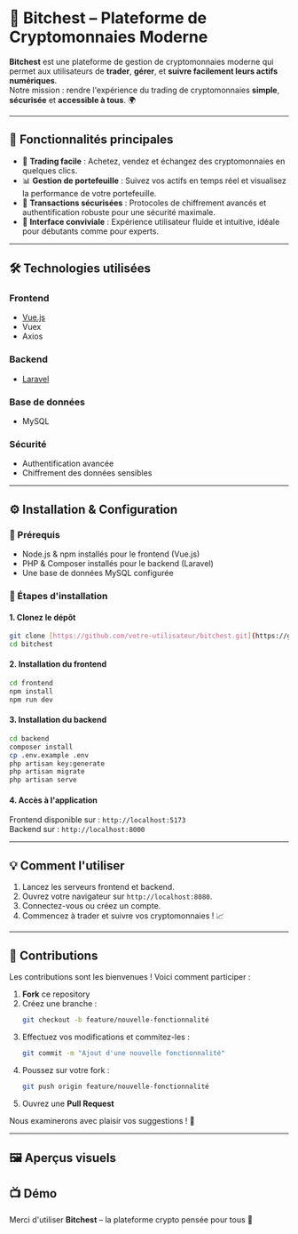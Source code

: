 
# 🚀 Bitchest – Plateforme de Cryptomonnaies Moderne

**Bitchest** est une plateforme de gestion de cryptomonnaies moderne qui permet aux utilisateurs de **trader**, **gérer**, et **suivre facilement leurs actifs numériques**.  
Notre mission : rendre l'expérience du trading de cryptomonnaies **simple**, **sécurisée** et **accessible à tous**. 🌍

---

## 🎯 Fonctionnalités principales

- 💱 **Trading facile** : Achetez, vendez et échangez des cryptomonnaies en quelques clics.
- 📊 **Gestion de portefeuille** : Suivez vos actifs en temps réel et visualisez la performance de votre portefeuille.
- 🔐 **Transactions sécurisées** : Protocoles de chiffrement avancés et authentification robuste pour une sécurité maximale.
- 🧭 **Interface conviviale** : Expérience utilisateur fluide et intuitive, idéale pour débutants comme pour experts.

---

## 🛠️ Technologies utilisées

### Frontend
- [Vue.js](https://vuejs.org/)
- Vuex
- Axios

### Backend
- [Laravel](https://laravel.com/)

### Base de données
- MySQL

### Sécurité
- Authentification avancée
- Chiffrement des données sensibles

---

## ⚙️ Installation & Configuration

### 🧾 Prérequis

- Node.js & npm installés pour le frontend (Vue.js)
- PHP & Composer installés pour le backend (Laravel)
- Une base de données MySQL configurée

### 🚀 Étapes d'installation

#### 1. Clonez le dépôt

```bash
git clone [https://github.com/votre-utilisateur/bitchest.git](https://github.com/Besma02/Bitchest-pfe-.git)
cd bitchest
```

#### 2. Installation du frontend

```bash
cd frontend
npm install
npm run dev
```

#### 3. Installation du backend

```bash
cd backend
composer install
cp .env.example .env
php artisan key:generate
php artisan migrate
php artisan serve
```

#### 4. Accès à l'application

Frontend disponible sur : `http://localhost:5173`  
Backend sur : `http://localhost:8000`

---

## 💡 Comment l'utiliser

1. Lancez les serveurs frontend et backend.
2. Ouvrez votre navigateur sur `http://localhost:8080`.
3. Connectez-vous ou créez un compte.
4. Commencez à trader et suivre vos cryptomonnaies ! 📈

---

## 🤝 Contributions

Les contributions sont les bienvenues ! Voici comment participer :

1. **Fork** ce repository
2. Créez une branche :  
   ```bash
   git checkout -b feature/nouvelle-fonctionnalité
   ```
3. Effectuez vos modifications et commitez-les :  
   ```bash
   git commit -m "Ajout d'une nouvelle fonctionnalité"
   ```
4. Poussez sur votre fork :  
   ```bash
   git push origin feature/nouvelle-fonctionnalité
   ```
5. Ouvrez une **Pull Request**

Nous examinerons avec plaisir vos suggestions ! 🙌

---

## 🖼️ Aperçus visuels



## 📺 Démo





Merci d'utiliser **Bitchest** – la plateforme crypto pensée pour tous 💙  
```



